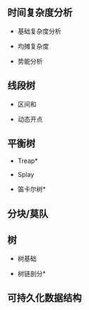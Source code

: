 
## 时间复杂度分析

- 基础复杂度分析

- 均摊复杂度

- 势能分析


## 线段树

- 区间和

- 动态开点

## 平衡树


- Treap*

- Splay

- 笛卡尔树*


## 分块/莫队


## 树

- 树基础

- 树链剖分*

###


## 可持久化数据结构





